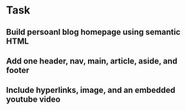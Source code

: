 # Task

## Build persoanl blog homepage using semantic HTML
## Add one header, nav, main, article, aside, and footer
## Include hyperlinks, image, and an embedded youtube video